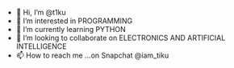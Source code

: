 - 👋 Hi, I’m @t1ku
- 👀 I’m interested in PROGRAMMING
- 🌱 I’m currently learning PYTHON
- 💞️ I’m looking to collaborate on ELECTRONICS AND ARTIFICIAL INTELLIGENCE 
- 📫 How to reach me ...on Snapchat @iam_tiku

<!---
t1ku/t1ku is a ✨ special ✨ repository because its `README.md` (this file) appears on your GitHub profile.
You can click the Preview link to take a look at your changes.
--->
